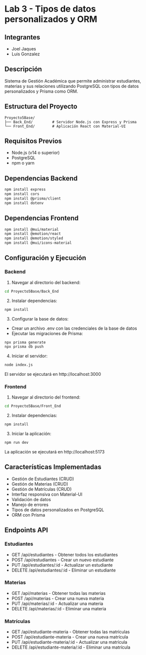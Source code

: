 # Lab 3 - Tipos de datos personalizados y ORM

## Integrantes
- Joel Jaques
- Luis Gonzalez

## Descripción
Sistema de Gestión Académica que permite administrar estudiantes, materias y sus relaciones utilizando PostgreSQL con tipos de datos personalizados y Prisma como ORM.

## Estructura del Proyecto
```
Proyecto5Base/
├── Back_End/         # Servidor Node.js con Express y Prisma
└── Front_End/        # Aplicación React con Material-UI
```

## Requisitos Previos
- Node.js (v14 o superior)
- PostgreSQL
- npm o yarn

## Dependencias Backend
```bash
npm install express
npm install cors
npm install @prisma/client
npm install dotenv
```

## Dependencias Frontend
```bash
npm install @mui/material
npm install @emotion/react
npm install @emotion/styled
npm install @mui/icons-material
```

## Configuración y Ejecución

### Backend
1. Navegar al directorio del backend:
```bash
cd Proyecto5Base/Back_End
```

2. Instalar dependencias:
```bash
npm install
```

3. Configurar la base de datos:
- Crear un archivo .env con las credenciales de la base de datos
- Ejecutar las migraciones de Prisma:
```bash
npx prisma generate
npx prisma db push
```

4. Iniciar el servidor:
```bash
node index.js
```

El servidor se ejecutará en http://localhost:3000

### Frontend
1. Navegar al directorio del frontend:
```bash
cd Proyecto5Base/Front_End
```

2. Instalar dependencias:
```bash
npm install
```

3. Iniciar la aplicación:
```bash
npm run dev
```

La aplicación se ejecutará en http://localhost:5173

## Características Implementadas
- Gestión de Estudiantes (CRUD)
- Gestión de Materias (CRUD)
- Gestión de Matrículas (CRUD)
- Interfaz responsiva con Material-UI
- Validación de datos
- Manejo de errores
- Tipos de datos personalizados en PostgreSQL
- ORM con Prisma

## Endpoints API

### Estudiantes
- GET /api/estudiantes - Obtener todos los estudiantes
- POST /api/estudiantes - Crear un nuevo estudiante
- PUT /api/estudiantes/:id - Actualizar un estudiante
- DELETE /api/estudiantes/:id - Eliminar un estudiante

### Materias
- GET /api/materias - Obtener todas las materias
- POST /api/materias - Crear una nueva materia
- PUT /api/materias/:id - Actualizar una materia
- DELETE /api/materias/:id - Eliminar una materia

### Matrículas
- GET /api/estudiante-materia - Obtener todas las matrículas
- POST /api/estudiante-materia - Crear una nueva matrícula
- PUT /api/estudiante-materia/:id - Actualizar una matrícula
- DELETE /api/estudiante-materia/:id - Eliminar una matrícula